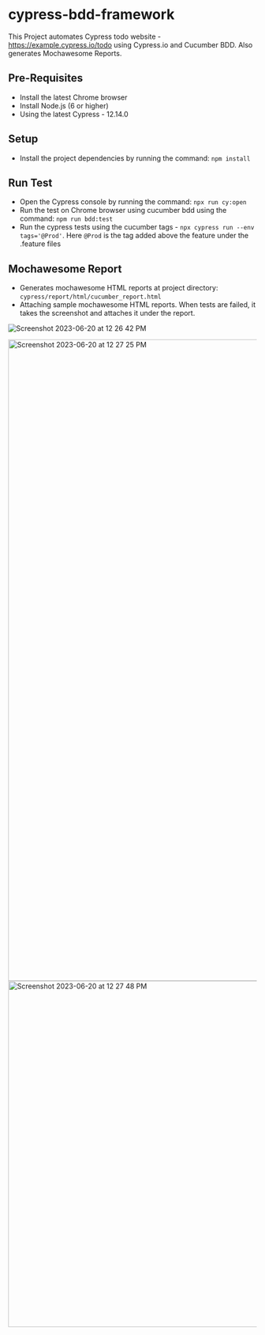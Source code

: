 # cypress-bdd-framework

This Project automates Cypress todo website - https://example.cypress.io/todo using Cypress.io and Cucumber BDD. Also generates Mochawesome Reports.


## Pre-Requisites
- Install the latest Chrome browser
- Install Node.js (6 or higher)
- Using the latest Cypress - 12.14.0

## Setup
- Install the project dependencies by running the command: `npm install`

## Run Test
- Open the Cypress console by running the command: `npx run cy:open`
- Run the test on Chrome browser using cucumber bdd using the command: `npm run bdd:test`
- Run the cypress tests using the cucumber tags - `npx cypress run --env tags='@Prod'`. Here `@Prod` is the tag added above the feature under the .feature files

## Mochawesome Report
- Generates mochawesome HTML reports at project directory: `cypress/report/html/cucumber_report.html`
- Attaching sample mochawesome HTML reports. When tests are failed, it takes the screenshot and attaches it under the report.

![Screenshot 2023-06-20 at 12 26 42 PM](https://github.com/kalpeshchilka/cypress-bdd-framework/assets/20922980/9a05d355-bebd-4b64-ac75-d34201833360)

<img width="1297" alt="Screenshot 2023-06-20 at 12 27 25 PM" src="https://github.com/kalpeshchilka/cypress-bdd-framework/assets/20922980/d8f67895-9806-45fc-a39e-c1c6e3514fbe">

<img width="700" alt="Screenshot 2023-06-20 at 12 27 48 PM" src="https://github.com/kalpeshchilka/cypress-bdd-framework/assets/20922980/93af6217-104d-47c9-852f-4e0e47860d0b">
